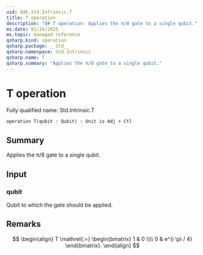 ```yaml
---
uid: Qdk.Std.Intrinsic.T
title: T operation
description: "Q# T operation: Applies the π/8 gate to a single qubit."
ms.date: 01/24/2025
ms.topic: managed-reference
qsharp.kind: operation
qsharp.package: __Std__
qsharp.namespace: Std.Intrinsic
qsharp.name: T
qsharp.summary: "Applies the π/8 gate to a single qubit."
---
```


# T operation

Fully qualified name: Std.Intrinsic.T

```qsharp
operation T(qubit : Qubit) : Unit is Adj + Ctl
```

## Summary
Applies the π/8 gate to a single qubit.

## Input
### qubit
Qubit to which the gate should be applied.

## Remarks
$$
\begin{align}
    T \mathrel{:=}
    \begin{bmatrix}
        1 & 0 \\\\
        0 & e^{i \pi / 4}
    \end{bmatrix}.
\end{align}
$$
